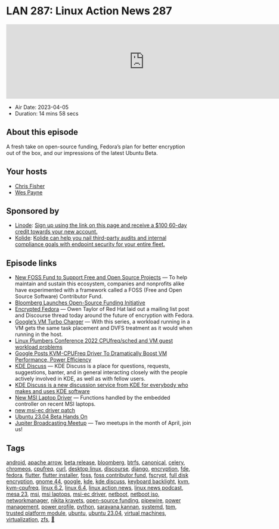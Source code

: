 # LAN 287: Linux Action News 287

<iframe src="https://player.fireside.fm/v2/DAcK9LdX+13FfJHPD?theme=dark" width="740" height="200" frameborder="0" scrolling="no"></iframe>

* Air Date: 2023-04-05
* Duration: 14 mins 58 secs

## About this episode

A fresh take on open-source funding, Fedora’s plan for better encryption out of the box, and our impressions of the latest Ubuntu Beta.

## Your hosts
* [Chris Fisher](https://linuxactionnews.com/hosts/chris)
* [Wes Payne](https://linuxactionnews.com/hosts/wes)

## Sponsored by

  * [Linode](http://linode.com/lan): [Sign up using the link on this page and receive a $100 60-day credit towards your new account. ](http://linode.com/lan)
  * [Kolide](https://l.kolide.co/3klbWzr): [Kolide can help you nail third-party audits and internal compliance goals with endpoint security for your entire fleet. ](https://l.kolide.co/3klbWzr)



## Episode links

  * [New FOSS Fund to Support Free and Open Source Projects](https://www.bloomberg.com/company/stories/bloomberg-ospo-launches-foss-contributor-fund/ "New FOSS Fund to Support Free and Open Source Projects") — To help maintain and sustain this ecosystem, companies and nonprofits alike have experimented with a framework called a FOSS (Free and Open Source Software) Contributor Fund.
  * [Bloomberg Launches Open-Source Funding Initiative](https://www.phoronix.com/news/Bloomberg-FOSS-Fund "Bloomberg Launches Open-Source Funding Initiative")
  * [Encrypted Fedora](https://www.phoronix.com/news/Fedora-WS-Encryption-Plans-2023 "Encrypted Fedora") — Owen Taylor of Red Hat laid out a mailing list post and Discourse thread today around the future of encryption with Fedora. 
  * [Google’s VM Turbo Charger](https://lore.kernel.org/lkml/20230330224348.1006691-1-davidai@google.com/ "Google’s VM Turbo Charger") — With this series, a workload running in a VM gets the same task placement and DVFS treatment as it would when running in the host. 
  * [Linux Plumbers Conference 2022 CPUfreq/sched and VM guest workload problems](https://lpc.events/event/16/contributions/1195/ "Linux Plumbers Conference 2022 CPUfreq/sched and VM guest workload problems")
  * [Google Posts KVM-CPUFreq Driver To Dramatically Boost VM Performance, Power Efficiency](https://www.phoronix.com/news/KVM-CPUFreq-RFC-Patches "Google Posts KVM-CPUFreq Driver To Dramatically Boost VM Performance, Power Efficiency")
  * [KDE Discuss](https://discuss.kde.org/ "KDE Discuss") — KDE Discuss is a place for questions, requests, suggestions, banter, and in general interacting closely with the people actively involved in KDE, as well as with fellow users.
  * [KDE Discuss is a new discussion service from KDE for everybody who makes and uses KDE software](https://www.reddit.com/r/kde/comments/12bdl16/kde_discuss_is_a_new_discussion_service_from_kde/ "KDE Discuss is a new discussion service from KDE for everybody who makes and uses KDE software")
  * [New MSI Laptop Driver](https://www.phoronix.com/news/Linux-6.4-MSI-EC-Driver "New MSI Laptop Driver") — Functions handled by the embedded controller on recent MSI laptops. 
  * [new msi-ec driver patch](https://git.kernel.org/pub/scm/linux/kernel/git/pdx86/platform-drivers-x86.git/commit/?h=for-next&id=392cacf2aa10de005e58b68a58012c0c81a100c0 "new msi-ec driver patch")
  * [Ubuntu 23.04 Beta Hands On](https://9to5linux.com/ubuntu-23-04-beta-released-with-gnome-44-linux-kernel-6-2-and-new-installer "Ubuntu 23.04 Beta Hands On")
  * [Jupiter Broadcasting Meetup](http://meetup.com/jupiterbroadcasting "Jupiter Broadcasting Meetup") — Two meetups in the month of April, join us!



## Tags

[android](https://linuxactionnews.com/tags/android), [apache arrow](https://linuxactionnews.com/tags/apache%20arrow), [beta release](https://linuxactionnews.com/tags/beta%20release), [bloomberg](https://linuxactionnews.com/tags/bloomberg), [btrfs](https://linuxactionnews.com/tags/btrfs), [canonical](https://linuxactionnews.com/tags/canonical), [celery](https://linuxactionnews.com/tags/celery), [chromeos](https://linuxactionnews.com/tags/chromeos), [cpufreq](https://linuxactionnews.com/tags/cpufreq), [curl](https://linuxactionnews.com/tags/curl), [desktop linux](https://linuxactionnews.com/tags/desktop%20linux), [discourse](https://linuxactionnews.com/tags/discourse), [django](https://linuxactionnews.com/tags/django), [encryption](https://linuxactionnews.com/tags/encryption), [fde](https://linuxactionnews.com/tags/fde), [fedora](https://linuxactionnews.com/tags/fedora), [flutter](https://linuxactionnews.com/tags/flutter), [flutter installer](https://linuxactionnews.com/tags/flutter%20installer), [foss](https://linuxactionnews.com/tags/foss), [foss contributor fund](https://linuxactionnews.com/tags/foss%20contributor%20fund), [fscrypt](https://linuxactionnews.com/tags/fscrypt), [full disk encryption](https://linuxactionnews.com/tags/full%20disk%20encryption), [gnome 44](https://linuxactionnews.com/tags/gnome%2044), [google](https://linuxactionnews.com/tags/google), [kde](https://linuxactionnews.com/tags/kde), [kde discuss](https://linuxactionnews.com/tags/kde%20discuss), [keyboard backlight](https://linuxactionnews.com/tags/keyboard%20backlight), [kvm](https://linuxactionnews.com/tags/kvm), [kvm-cpufreq](https://linuxactionnews.com/tags/kvm-cpufreq), [linux 6.2](https://linuxactionnews.com/tags/linux%206.2), [linux 6.4](https://linuxactionnews.com/tags/linux%206.4), [linux action news](https://linuxactionnews.com/tags/linux%20action%20news), [linux news podcast](https://linuxactionnews.com/tags/linux%20news%20podcast), [mesa 23](https://linuxactionnews.com/tags/mesa%2023), [msi](https://linuxactionnews.com/tags/msi), [msi laptops](https://linuxactionnews.com/tags/msi%20laptops), [msi-ec driver](https://linuxactionnews.com/tags/msi-ec%20driver), [netboot](https://linuxactionnews.com/tags/netboot), [netboot iso](https://linuxactionnews.com/tags/netboot%20iso), [networkmanager](https://linuxactionnews.com/tags/networkmanager), [nikita kravets](https://linuxactionnews.com/tags/nikita%20kravets), [open-source funding](https://linuxactionnews.com/tags/open-source%20funding), [pipewire](https://linuxactionnews.com/tags/pipewire), [power management](https://linuxactionnews.com/tags/power%20management), [power profile](https://linuxactionnews.com/tags/power%20profile), [python](https://linuxactionnews.com/tags/python), [saravana kannan](https://linuxactionnews.com/tags/saravana%20kannan), [systemd](https://linuxactionnews.com/tags/systemd), [tpm](https://linuxactionnews.com/tags/tpm), [trusted platform module](https://linuxactionnews.com/tags/trusted%20platform%20module), [ubuntu](https://linuxactionnews.com/tags/ubuntu), [ubuntu 23.04](https://linuxactionnews.com/tags/ubuntu%2023.04), [virtual machines](https://linuxactionnews.com/tags/virtual%20machines), [virtualization](https://linuxactionnews.com/tags/virtualization), [zfs](https://linuxactionnews.com/tags/zfs), [🦞](https://linuxactionnews.com/tags/%F0%9F%A6%9E)